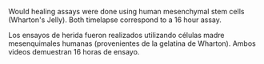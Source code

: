 Would healing assays were done using human mesenchymal stem cells (Wharton's Jelly). Both timelapse correspond to a 16 hour assay.

Los ensayos de herida fueron realizados utilizando células madre mesenquimales humanas (provenientes de la gelatina de Wharton). Ambos videos demuestran 16 horas de ensayo.
